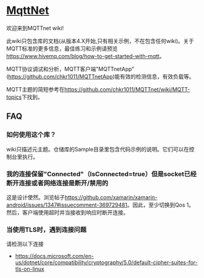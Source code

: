 # [MqttNet](https://mqtt.org/)

欢迎来到MQTTnet wiki!

此wiki只包含库的文档(从版本4.X开始,只有相关示例，不在包含任何wiki)。关于MQTT标准的更多信息，最佳练习和示例请预览<https://www.hivemq.com/blog/how-to-get-started-with-mqtt>。

MQTT协议调试和分析，MQTT客户端"MQTTnetApp"(<https://github.com/chkr1011/MQTTnetApp>)能有效的检测信息，有效负载等。

MQTT主题的简短参考在<https://github.com/chkr1011/MQTTnet/wiki/MQTT-topics>下找到。

## FAQ

### 如何使用这个库？

wiki只描述元主题。仓储库的Sample目录里包含代码示例的说明。它们可以在控制台里执行。

### 我的连接保留"Connected"（IsConnected=true）但是socket已经断开连接或者网络连接是断开/禁用的

这是设计使然。浏览帖子<https://github.com/xamarin/xamarin-android/issues/1347#issuecomment-369729481>。因此，至少切换到Qos 1。然后，客户端使用超时并当接收到响应时断开连接。

### 当使用TLS时，遇到连接问题

请检测以下连接

- <https://docs.microsoft.com/en-us/dotnet/core/compatibility/cryptography/5.0/default-cipher-suites-for-tls-on-linux>
